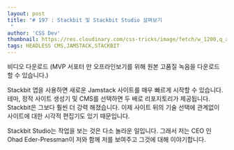 ```yaml
---
layout: post
title: "# 197 : Stackbit 및 Stackbit Studio 살펴보기
 "
author: 'CSS Dev'
thumbnail: https://res.cloudinary.com/css-tricks/image/fetch/w_1200,q_auto,f_auto/https://css-tricks.com/wp-content/uploads/2020/10/thumb-stackbit.png
tags: HEADLESS CMS,JAMSTACK,STACKBIT
---
```



비디오 다운로드
(MVP 서포터 만 오프라인보기를 위해 원본 고품질 녹음을 다운로드 할 수 있습니다.)
 

Stackbit 앱을 사용하면 새로운 Jamstack 사이트를 매우 빠르게 시작할 수 있습니다.
 테마, 정적 사이트 생성기 및 CMS를 선택하면 두 배로 리포지토리가 제공됩니다.
 Stackbit은 그보다 훨씬 더 강력 해졌습니다. 이제 사이트 뒤의 기술 선택에 관계없이 사이트에 대한 시각적 편집기도 있기 때문입니다.
 

Stackbit Studio는 작업을 보는 것은 다소 놀라운 일입니다. 그래서 저는 CEO 인 Ohad Eder-Pressman이 저와 함께 저를 보여주고 그것에 대해 이야기합니다.
 